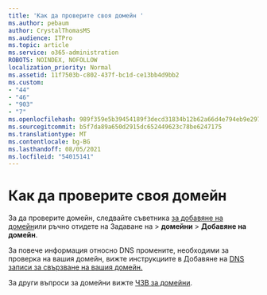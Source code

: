 ```yaml
---
title: 'Как да проверите своя домейн '
ms.author: pebaum
author: CrystalThomasMS
ms.audience: ITPro
ms.topic: article
ms.service: o365-administration
ROBOTS: NOINDEX, NOFOLLOW
localization_priority: Normal
ms.assetid: 11f7503b-c802-437f-bc1d-ce13bb4d9bb2
ms.custom:
- "44"
- "46"
- "903"
- "7"
ms.openlocfilehash: 989f359e5b39454189f3decd31834b12b62a66d4e794eb9e2977173effb80b60
ms.sourcegitcommit: b5f7da89a650d2915dc652449623c78be6247175
ms.translationtype: MT
ms.contentlocale: bg-BG
ms.lasthandoff: 08/05/2021
ms.locfileid: "54015141"
---
```

# <a name="how-to-verify-your-domain"></a>Как да проверите своя домейн

За да проверите домейн, следвайте съветника [за добавяне на домейн](https://admin.microsoft.com/Adminportal#/Domains/Wizard)или ръчно отидете на Задаване на   >  **домейни**  >  **Добавяне на домейн**.

За повече информация относно DNS промените, необходими за проверка на вашия домейн, вижте инструкциите в Добавяне на [DNS записи за свързване на вашия домейн.](/microsoft-365/admin/get-help-with-domains/create-dns-records-at-any-dns-hosting-provider)

За други въпроси за домейни вижте [ЧЗВ за домейни](/microsoft-365/admin/setup/domains-faq).
